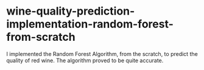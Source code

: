 # wine-quality-prediction-implementation-random-forest-from-scratch
I implemented the Random Forest Algorithm, from the scratch, to predict the quality of red wine. The algorithm proved to be quite accurate.
